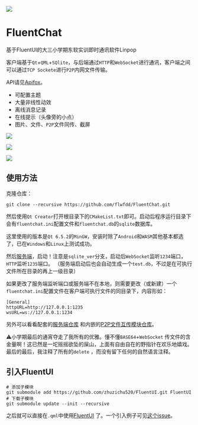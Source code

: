 ![](https://s2.loli.net/2023/08/31/rNUhg6yKeGQ7Jif.png)

# FluentChat

基于FluentUI的大三小学期东软实训即时通讯软件Linpop

客户端基于`Qt`+`QML`+`SQlite`，与后端通过`HTTP`和`WebSocket`进行通讯，客户端之间可以通过`TCP Sockete`进行`P2P`内网文件传输。

API请见[Apifox](https://apifox.com/apidoc/shared-db263d95-ca73-4423-868d-a06de529859b)。

* 可配置主题
* 大量非线性动效
* 离线消息记录
* 在线提示（头像旁的小点）
* 图片、文件、`P2P`文件同传、截屏

![](https://s2.loli.net/2023/08/31/QFRTnBpP4lZKIOE.png)

![](https://s2.loli.net/2023/08/31/meu7rbQp5XRc4oS.png)

![](https://s2.loli.net/2023/08/31/dQJZMcVKYHI87ra.png)

## 使用方法

克隆仓库：

```shell
git clone --recursive https://github.com/flwfdd/FluentChat.git
```

然后使用`Qt Creator`打开根目录下的`CMakeList.txt`即可。启动后程序运行目录下会有`fluentchat.ini`配置文件和`fluentchat.db`的`sqlite`数据库。

这里使用的版本是`Qt 6.5.2`的`MinGW`，安装时除了`Android`和`WASM`其他基本都选了，已在`Windows`和`Linux`上测试成功。

然后[服务端](https://github.com/3RepresentsTheory/IMback/tree/sqlite_ver)，启动！注意是`sqlite_ver`分支，启动后`WebSocket`监听`1234`端口，`HTTP`监听`1235`端口。 （服务端启动后也会自动生成一个`test.db`，不过是在可执行文件所在目录的再上一级目录）

如果更改了服务端监听端口或服务端不在本地，则需要更改（或新建）一个`fluentchat.ini`配置文件在客户端可执行文件的同目录下，内容形如：
```
[General]
httpURL=http://127.0.0.1:1235
wsURL=ws://127.0.0.1:1234
```

另外可以看看配套的[服务端仓库](https://github.com/3RepresentsTheory/IMback)
和内嵌的[P2P文件互传模块仓库](https://github.com/PulsarRX/Qtcptransfile)。

⚠️小学期最后的通宵夺走了我所有的优雅。懂不懂`BASE64`+`WebSocket`
传文件的含金量啊！这已然是一坨摇摇欲坠的屎山，上面有自由自在的野指针在欢乐地嬉戏。最后的最后，我注释了所有的`delete`
，而没有留下任何的自然语言注释。

## 引入FluentUI

```shell
# 添加子模块
git submodule add https://github.com/zhuzichu520/FluentUI.git FluentUI
# 下载子模块
git submodule update --init --recursive
```

之后就可以直接在`.qml`中使用[FluentUI](https://github.com/zhuzichu520/FluentUI)
了。一个引入例子可见[这个issue](https://github.com/zhuzichu520/FluentUI/issues/142)。
